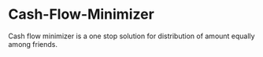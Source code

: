 # Cash-Flow-Minimizer
Cash flow minimizer is a one stop solution for distribution of amount equally among friends.
